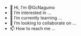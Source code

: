- 👋 Hi, I’m @GcNagumo
- 👀 I’m interested in ...
- 🌱 I’m currently learning ...
- 💞️ I’m looking to collaborate on ...
- 📫 How to reach me ...

<!---
GcNagumo/GcNagumo is a ✨ special ✨ repository because its `README.md` (this file) appears on your GitHub profile.
You can click the Preview link to take a look at your changes.
--->
